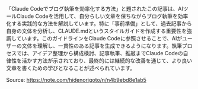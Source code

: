 「Claude Codeでブログ執筆を効率化する方法」と題されたこの記事は、AIツールClaude Codeを活用して、自分らしい文章を保ちながらブログ執筆を効率化する実践的な方法を解説しています。特に「事前準備」として、過去記事から自身の文体を分析し、CLAUDE.mdというスタイルガイドを作成する重要性を強調しています。このガイドラインをClaude Codeに参照させることで、AIがユーザーの文体を理解し、一貫性のある記事を生成できるようになります。執筆プロセスでは、アイデア整理から構成検討、記事執筆、推敲までClaude Codeの自律性を活かす方法が示されており、最終的には継続的な改善を通じて、より良い文章を書くための学びとなることが述べられています。

Source: https://note.com/hidenorigoto/n/n4b9ebd8e1ab5